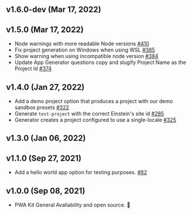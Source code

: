 ## v1.6.0-dev (Mar 17, 2022)
## v1.5.0 (Mar 17, 2022)
-   Node warnings with more readable Node versions [#410](https://github.com/SalesforceCommerceCloud/pwa-kit/pull/410)
-   Fix project generation on Windows when using WSL [#385](https://github.com/SalesforceCommerceCloud/pwa-kit/pull/385)
-   Show warning when using incompatible node version [#384](https://github.com/SalesforceCommerceCloud/pwa-kit/pull/384)
-   Update App Generator questions copy and slugify Project Name as the Project Id [#374](https://github.com/SalesforceCommerceCloud/pwa-kit/pull/374)

## v1.4.0 (Jan 27, 2022)

-   Add a demo project option that produces a project with our demo sandbox presets [#322](https://github.com/SalesforceCommerceCloud/pwa-kit/pull/322)
-   Generate `test-project` with the correct Einstein's site id [#285](https://github.com/SalesforceCommerceCloud/pwa-kit/pull/285)
-   Generator creates a project configured to use a single-locale [#325](https://github.com/SalesforceCommerceCloud/pwa-kit/pull/325)

## v1.3.0 (Jan 06, 2022)

## v1.1.0 (Sep 27, 2021)

-   Add a hello world app option for testing purposes. [#82](https://github.com/SalesforceCommerceCloud/pwa-kit/pull/82)

## v1.0.0 (Sep 08, 2021)

-   PWA Kit General Avaliability and open source. 🎉
